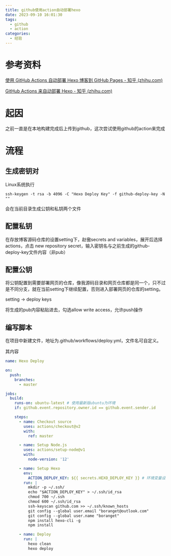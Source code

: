 ```yaml
---
title: github使用action自动部署hexo
date: 2023-09-10 16:01:30
tags:
  - github
  - action
categories:
  - 经验
---
```


# 参考资料

[使用 GitHub Actions 自动部署 Hexo 博客到 GitHub Pages - 知乎 (zhihu.com)](https://zhuanlan.zhihu.com/p/161969042)

[GitHub Actions 来自动部署 Hexo - 知乎 (zhihu.com)](https://zhuanlan.zhihu.com/p/170563000)

# 起因

之前一直是在本地构建完成后上传到github，这次尝试使用github的action来完成

# 流程

## 生成密钥对

Linux系统执行

```
ssh-keygen -t rsa -b 4096 -C "Hexo Deploy Key" -f github-deploy-key -N ""
```

会在当前目录生成公钥和私钥两个文件

## 配置私钥

在存放博客源码仓库的设置setting下，赵傲secrets and variables，展开后选择actions，点击 new repository secret，输入密钥名与之前生成的github-deploy-key文件内容（非pub）

## 配置公钥

将公钥配置到需要部署网页的仓库，像我源码目录和网页仓库都是同一个，只不过是不同分支，就在当前setting下继续配置，否则进入部署网页的仓库的setting。

setting -> deploy keys

将生成的pub内容粘贴进去，勾选allow write access，允许push操作

## 编写脚本

在项目中新建文件，地址为.github/workflows/deploy.yml，文件名可自定义。

其内容

```yml
name: Hexo Deploy

on:
  push:
    branches:
      - master

jobs:
  build:
    runs-on: ubuntu-latest # 使用最新版ubuntu为环境
    if: github.event.repository.owner.id == github.event.sender.id

    steps:
      - name: Checkout source
        uses: actions/checkout@v2
        with:
          ref: master

      - name: Setup Node.js
        uses: actions/setup-node@v1
        with:
          node-version: '12'

      - name: Setup Hexo
        env:
          ACTION_DEPLOY_KEY: ${{ secrets.HEXO_DEPLOY_KEY }} # 环境变量设置key为部署key
        run: |
          mkdir -p ~/.ssh/
          echo "$ACTION_DEPLOY_KEY" > ~/.ssh/id_rsa
          chmod 700 ~/.ssh
          chmod 600 ~/.ssh/id_rsa
          ssh-keyscan github.com >> ~/.ssh/known_hosts
          git config --global user.email "boranget@outlook.com"
          git config --global user.name "boranget"
          npm install hexo-cli -g
          npm install

      - name: Deploy
        run: |
          hexo clean
          hexo deploy
```



